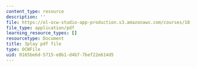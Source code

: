 ```yaml
---
content_type: resource
description: ''
file: https://ol-ocw-studio-app-production.s3.amazonaws.com/courses/18-06sc-linear-algebra-fall-2011/0165be6d5715e8b1d4b77bef22e614d5_2IdtqGM6KWU.pdf
file_type: application/pdf
learning_resource_types: []
resourcetype: Document
title: 3play pdf file
type: OCWFile
uid: 0165be6d-5715-e8b1-d4b7-7bef22e614d5
---
```

